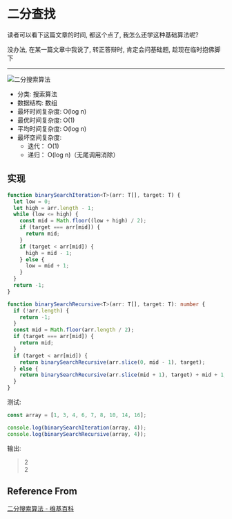 # 二分查找

读者可以看下这篇文章的时间, 都这个点了, 我怎么还学这种基础算法呢?

没办法, 在某一篇文章中我说了, 转正答辩时, 肯定会问基础题, 趁现在临时抱佛脚下

---

![二分搜索算法](https://upload.wikimedia.org/wikipedia/commons/f/f7/Binary_search_into_array.png)

- 分类: 搜索算法
- 数据结构: 数组
- 最坏时间复杂度: O(log n)
- 最优时间复杂度: O(1)
- 平均时间复杂度: O(log n)
- 最坏空间复杂度:
  - 迭代： O(1)
  - 递归： O(log n)（无尾调用消除）

## 实现

```typescript
function binarySearchIteration<T>(arr: T[], target: T) {
  let low = 0;
  let high = arr.length - 1;
  while (low <= high) {
    const mid = Math.floor((low + high) / 2);
    if (target === arr[mid]) {
      return mid;
    }
    if (target < arr[mid]) {
      high = mid - 1;
    } else {
      low = mid + 1;
    }
  }
  return -1;
}

function binarySearchRecursive<T>(arr: T[], target: T): number {
  if (!arr.length) {
    return -1;
  }
  const mid = Math.floor(arr.length / 2);
  if (target === arr[mid]) {
    return mid;
  }
  if (target < arr[mid]) {
    return binarySearchRecursive(arr.slice(0, mid - 1), target);
  } else {
    return binarySearchRecursive(arr.slice(mid + 1), target) + mid + 1;
  }
}
```

测试:

```typescript
const array = [1, 3, 4, 6, 7, 8, 10, 14, 16];

console.log(binarySearchIteration(array, 4));
console.log(binarySearchRecursive(array, 4));
```

输出:

> 2  
> 2

## Reference From

[二分搜索算法 - 维基百科](https://zh.wikipedia.org/wiki/%E4%BA%8C%E5%88%86%E6%90%9C%E7%B4%A2%E7%AE%97%E6%B3%95)
